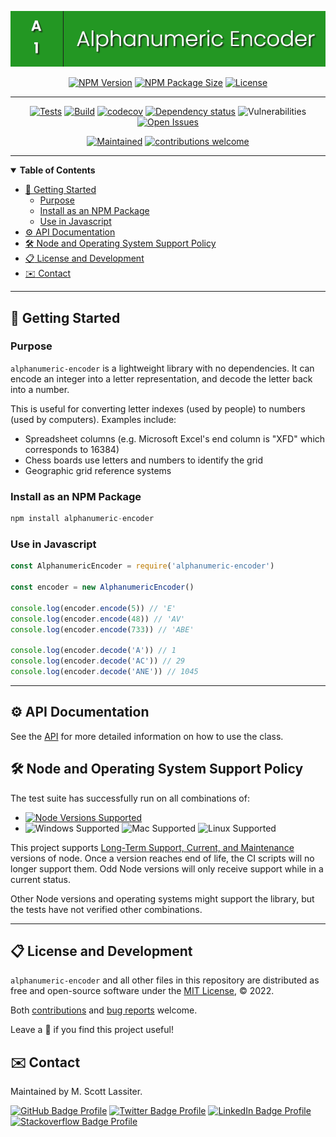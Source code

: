 <div align="center">

[![Alphanumeric Encoder](logo.gif)](https://www.npmjs.com/package/alphanumeric-encoder)

[![NPM Version](https://img.shields.io/npm/v/alphanumeric-encoder)](https://www.npmjs.com/package/alphanumeric-encoder)
[![NPM Package Size](https://img.shields.io/bundlephobia/min/alphanumeric-encoder)](https://www.npmjs.com/package/alphanumeric-encoder)
[![License](https://img.shields.io/github/license/M-Scott-Lassiter/Alphanumeric-Encoder?color=blue)](https://github.com/M-Scott-Lassiter/Alphanumeric-Encoder/blob/main/LICENSE)

---

[![Tests](https://github.com/M-Scott-Lassiter/Alphanumeric-Encoder/actions/workflows/test.yml/badge.svg)](https://github.com/M-Scott-Lassiter/Alphanumeric-Encoder/actions/workflows/test.yml)
[![Build](https://github.com/M-Scott-Lassiter/Alphanumeric-Encoder/actions/workflows/publish.yml/badge.svg)](https://github.com/M-Scott-Lassiter/Alphanumeric-Encoder/actions/workflows/publish.yml)
[![codecov](https://codecov.io/github/M-Scott-Lassiter/Alphanumeric-Encoder/branch/main/graph/badge.svg?token=MLCXIHQJGA)](https://codecov.io/github/M-Scott-Lassiter/Alphanumeric-Encoder)
[![Dependency status](https://img.shields.io/librariesio/release/npm/alphanumeric-encoder)](https://www.npmjs.com/package/alphanumeric-encoder?activeTab=dependencies)
![Vulnerabilities](https://img.shields.io/snyk/vulnerabilities/npm/alphanumeric-encoder)
[![Open Issues](https://img.shields.io/github/issues/m-scott-lassiter/alphanumeric-encoder/bug)](https://github.com/M-Scott-Lassiter/Alphanumeric-Encoder/labels/bug)

[![Maintained](https://img.shields.io/badge/Maintained%3F-yes-brightgreen.svg)](#envelope-contact)
[![contributions welcome](https://img.shields.io/badge/contributions-welcome-brightgreen.svg?style=flat)](/../../blob/main/CONTRIBUTING.md)

---

</div>

<details open="open">
    <summary><b>Table of Contents</b></summary>

<!-- Note: The toc tags mark autogenerated content. Do not manually modify the content here -->

<!-- toc -->

-   [:book: Getting Started](#book-getting-started)
    -   [Purpose](#purpose)
    -   [Install as an NPM Package](#install-as-an-npm-package)
    -   [Use in Javascript](#use-in-javascript)
-   [:gear: API Documentation](#gear-api-documentation)
-   [:hammer_and_wrench: Node and Operating System Support Policy](#hammer_and_wrench-node-and-operating-system-support-policy)
-   [:clipboard: License and Development](#clipboard-license-and-development)
-   [:envelope: Contact](#envelope-contact)

<!-- tocstop -->

</details>

---

## :book: Getting Started

### Purpose

`alphanumeric-encoder` is a lightweight library with no dependencies. It can encode an integer into a letter representation, and decode the letter back into a number.

This is useful for converting letter indexes (used by people) to numbers (used by computers). Examples include:

-   Spreadsheet columns (e.g. Microsoft Excel's end column is "XFD" which corresponds to 16384)
-   Chess boards use letters and numbers to identify the grid
-   Geographic grid reference systems

### Install as an NPM Package

```javascript
npm install alphanumeric-encoder
```

### Use in Javascript

```javascript
const AlphanumericEncoder = require('alphanumeric-encoder')

const encoder = new AlphanumericEncoder()

console.log(encoder.encode(5)) // 'E'
console.log(encoder.encode(48)) // 'AV'
console.log(encoder.encode(733)) // 'ABE'

console.log(encoder.decode('A')) // 1
console.log(encoder.decode('AC')) // 29
console.log(encoder.decode('ANE')) // 1045
```

---

## :gear: API Documentation

See the [API](/../../blob/main/API.md) for more detailed information on how to use the class.

## :hammer_and_wrench: Node and Operating System Support Policy

The test suite has successfully run on all combinations of:

-   [![Node Versions Supported](https://img.shields.io/node/v/alphanumeric-encoder)](https://github.com/nodejs/Release)
-   ![Windows Supported](https://img.shields.io/badge/Windows-0078D6?style=for-the-badge=flat&logo=windows&logoColor=white)
    ![Mac Supported](https://img.shields.io/badge/Mac-000000?style=for-the-badge=flat&logo=apple&logoColor=white)
    ![Linux Supported](https://img.shields.io/badge/Linux-FCC624?style=for-the-badge=flat&logo=linux&logoColor=black)

This project supports [Long-Term Support, Current, and Maintenance](https://github.com/nodejs/Release) versions of node. Once a version reaches end of life, the CI scripts will no longer support them. Odd Node versions will only receive support while in a current status.

Other Node versions and operating systems might support the library, but the tests have not verified other combinations.

---

## :clipboard: License and Development

`alphanumeric-encoder` and all other files in this repository are distributed as free and open-source software under the [MIT License](/../../blob/main/LICENSE), © 2022.

Both [contributions](/../../blob/main/CONTRIBUTING.md) and [bug reports](https://github.com/M-Scott-Lassiter/Alphanumeric-Encoder/issues/new/choose) welcome.

Leave a :star2: if you find this project useful!

</div>

## :envelope: Contact

Maintained by M. Scott Lassiter.

[![GitHub Badge Profile](https://img.shields.io/badge/GitHub-100000?style=plastic&logo=github&logoColor=white)](https://github.com/M-Scott-Lassiter)
[![Twitter Badge Profile](https://img.shields.io/badge/Twitter-1DA1F2?style=plastic&logo=twitter&logoColor=white)](https://twitter.com/MScottLassiter)
[![LinkedIn Badge Profile](https://img.shields.io/badge/LinkedIn-0077B5?style=plastic&logo=linkedin&logoColor=white)](https://www.linkedin.com/in/mscottlassiter)
[![Stackoverflow Badge Profile](https://img.shields.io/badge/stackoverflow-orange.svg?longCache=true&style=plastic&logo=stackoverflow&logoColor=white)](https://stackoverflow.com/users/6186333/sandpiper)
